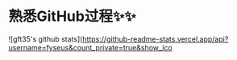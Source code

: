 # 熟悉GitHub过程✨✨

![gft35's github stats](https://github-readme-stats.vercel.app/api?username=fyseus&count_private=true&show_ico
